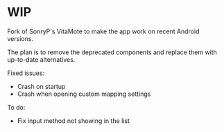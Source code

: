# WIP

Fork of SonryP's VitaMote to make the app work on recent Android versions.

The plan is to remove the deprecated components and replace them with up-to-date alternatives.

Fixed issues:

- Crash on startup
- Crash when opening custom mapping settings

To do:

- Fix input method not showing in the list
